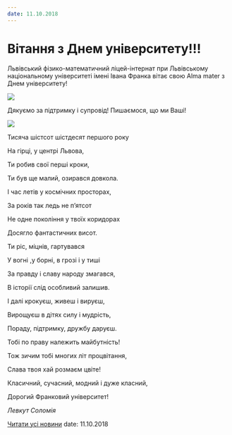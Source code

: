 ```yaml
---
date: 11.10.2018
---
```

# Вітання з Днем університету!!!

Львівський фізико-математичний ліцей-інтернат при Львівському національному університеті імені Івана Франка вітає свою Alma mater з Днем університету!

![](/images/blog/вітання-з-днем-університету/універ18.jpg)

Дякуємо за підтримку і супровід! Пишаємося, що ми Ваші!

![](/images/blog/вітання-з-днем-університету/ліцей2018.jpg)

Тисяча шістсот шістдесят першого року

На гірці, у центрі Львова,

Ти робив свої перші кроки,

Ти був ще малий, озирався довкола.

І час летів у космічних просторах,

За років так ледь не п’ятсот

Не одне покоління у твоїх коридорах

Досягло фантастичних висот.

Ти ріс, міцнів, гартувався

У вогні ,у борні, в грозі і у тиші

За правду і славу народу змагався,

В історії слід особливий залишив.

І далі крокуєш, живеш і вируєш,

Вирощуєш в дітях силу і мудрість,

Пораду, підтримку, дружбу даруєш.

Тобі по праву належить майбутність!

Тож зичим тобі многих літ процвітання,

Слава твоя хай розмаєм цвіте!

Класичний, сучасний, модний і дуже класний,

Дорогий Франковий університет!

*Левкут Соломія*

[Читати усі новини](/news)
date: 11.10.2018
